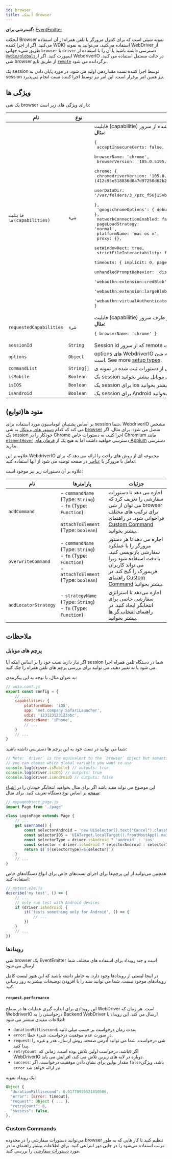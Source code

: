 ```yaml
---
id: browser
title: آبجکت Browser
---
```


__گسترشی برای:__ [EventEmitter](https://nodejs.org/api/events.html#class-eventemitter)

آبجکت Browser نمونه شیئی است که برای کنترل مرورگر یا تلفن همراه از آن استفاده می‌کنید. اگر از اجرا کننده WDIO استفاده می‌کنید، می‌توانید به نمونه WebDriver از طریق شیء جهانی `browser` یا `driver` دسترسی داشته باشید یا آن را با استفاده از [`@wdio/globals`](/docs/api/globals)ایمپورت کنید. اگر از WebdriverIO در حالت مستقل استفاده می کنید، شی browser از طریق تابع [`remote`](/docs/api/modules#remoteoptions-modifier) برگردانده می شود.

یک session توسط اجرا کننده تست مقداردهی اولیه می شود. در مورد پایان دادن به session نیز همین امر برقرار است. این امر نیز توسط اجرا کننده تست انجام می‌پذیرد.

## ویژگی ها

یک شی browser دارای ویژگی های زیر است:

| نام                       | نوع        | جزئیات                                                                                                                                           |
| ------------------------- | ---------- | ------------------------------------------------------------------------------------------------------------------------------------------------ |
| `قابلیت ها(capabilities)` | `شیء`      | قابلیت (capabilitie) اختصاص داده شده از سرور remote.<br /><b>مثال:</b><pre>{<br />  acceptInsecureCerts: false,<br />  browserName: 'chrome',<br />  browserVersion: '105.0.5195.125',<br />  chrome: {<br />    chromedriverVersion: '105.0.5195.52 (412c95e518836d8a7d97250d62b29c2ae6a26a85-refs/branch-heads/5195@{#853})',<br />    userDataDir: '/var/folders/3_/pzc_f56j15vbd9z3r0j050sh0000gn/T/.com.google.Chrome.76HD3S'<br />  },<br />  'goog:chromeOptions': { debuggerAddress: 'localhost:64679' },<br />  networkConnectionEnabled: false,<br />  pageLoadStrategy: 'normal',<br />  platformName: 'mac os x',<br />  proxy: {},<br />  setWindowRect: true,<br />  strictFileInteractability: false,<br />  timeouts: { implicit: 0, pageLoad: 300000, script: 30000 },<br />  unhandledPromptBehavior: 'dismiss and notify',<br />  'webauthn:extension:credBlob': true,<br />  'webauthn:extension:largeBlob': true,<br />  'webauthn:virtualAuthenticators': true<br />}</pre>                               |
| `requestedCapabilities`   | `شیء`      | قابلیت (capabilitie) درخواست شده از طرف سرور remote.<br /><b>مثال:</b><pre>{ browserName: 'chrome' }</pre>                               |
| `sessionId`               | `String`   | Session id که از سرور remote اختصاص داده شده است.                                                                                                |
| `options`                 | `Object`   | [options](/docs/configuration) های WebdriverIO که به این بستگی دارد که شئ browser چگونه ایجاد شده است. See more [setup types](/docs/setuptypes). |
| `commandList`             | `String[]` | لیستی از دستورات ثبت شده در نمونه ی browser                                                                                                      |
| `isMobile`                | `Boolean`  | یک session برای تلفن همراه را نشان می دهد. در [پرچم های موبایل](#mobile-flags) بیشتر بخوانید.                                                    |
| `isIOS`                   | `Boolean`  | یک session برای ios را نشان می دهد. در [پرچم های موبایل](#mobile-flags) بیشتر بخوانید.                                                           |
| `isAndroid`               | `Boolean`  | یک session برای Android را نشان می دهد. در [پرچم های موبایل](#mobile-flags) بیشتر بخوانید.                                                       |

## متود ها(توابع)

بر اساس پشتیبان اتوماسیون مورد استفاده برای session شما، WebdriverIO مشخص می کند که کدام [دستور های پروتکل](/docs/api/protocols) به شی [browser](/docs/api/browser) متصل می شود. برای مثال، اگر یک session خودکار را در Chrome اجرا کنید، به دستورات خاص Chromium مانند [`elementHover`](/docs/api/chromium#elementhover) دسترسی خواهید داشت اما به هیچ یک از [فرمان های Appium](/docs/api/appium) دسترسی ندارید.

علاوه بر این WebdriverIO مجموعه ای از روش های راحت را ارائه می دهد که برای تعامل با مرورگر [](/docs/api/browser) یا [عناصر](/docs/api/element) در صفحه توصیه می شود از آنها استفاده کنید.

علاوه بر آن دستورات زیر نیز موجود است:

| نام                  | پارامترها                                                                                                              | جزئیات                                                                                                                                                                                                                       |
| -------------------- | ---------------------------------------------------------------------------------------------------------------------- | ---------------------------------------------------------------------------------------------------------------------------------------------------------------------------------------------------------------------------- |
| `addCommand`         | - `commandName` (Type: `String`)<br />- `fn` (Type: `Function`)<br />- `attachToElement` (Type: `boolean`) | اجازه می دهد تا دستورات سفارشی را تعریف کرد که می توان از شی browser برای ترکیب های مختلف فراخوانی شود. در راهنمای [Custom Command](/docs/customcommands) بیشتر بخوانید.                                                     |
| `overwriteCommand`   | - `commandName` (Type: `String`)<br />- `fn` (Type: `Function`)<br />- `attachToElement` (Type: `boolean`) | اجازه می دهد تا هر دستور مرورگر را با عملکرد سفارشی بازنویسی کنید. با دقت استفاده شود زیرا می تواند کاربران فریمورک را گیج کند. در راهنمای [Custom Command](/docs/customcommands#overwriting-native-commands) بیشتر بخوانید. |
| `addLocatorStrategy` | - `strategyName` (Type: `String`)<br />- `fn` (Type: `Function`)                                                 | اجازه می‌دهد تا استراتژی سفارشی خاصی برای انتخابگر ایجاد کنید. در راهنمای [انتخاب گر ها](/docs/selectors#custom-selector-strategies) بیشتر بخوانید.                                                                          |

## ملاحظات

### پرچم های موبایل

اگر نیاز دارید تست خود را بر اساس اینکه آیا session شما در دستگاه تلفن همراه اجرا می شود یا نه تغییر دهید، می توانید برای بررسی پرچم های تلفن همراه را چک کنید.

به عنوان مثال، با توجه به این پیکربندی:

```js
// wdio.conf.js
export const config = {
    // ...
    capabilities: {
        platformName: 'iOS',
        app: 'net.company.SafariLauncher',
        udid: '123123123123abc',
        deviceName: 'iPhone',
        // ...
    }
    // ...
}
```

شما می توانید در تست خود به این پرچم ها دسترسی داشته باشید:

```js
// Note: `driver` is the equivalent to the `browser` object but semantically more correct
// you can choose which global variable you want to use
console.log(driver.isMobile) // outputs: true
console.log(driver.isIOS) // outputs: true
console.log(driver.isAndroid) // outputs: false
```

این موضوع می تواند مفید باشد اگر برای مثال بخواهید انتخابگر خودتان را در [ اشیاء صفحه](PageObjects.md) بر اساس نوع دستگاه تعریف کنید. برای مثال:

```js
// mypageobject.page.js
import Page from './page'

class LoginPage extends Page {
    // ...
    get username() {
        const selectorAndroid = 'new UiSelector().text("Cancel").className("android.widget.Button")'
        const selectorIOS = 'UIATarget.localTarget().frontMostApp().mainWindow().buttons()[0]'
        const selectorType = driver.isAndroid ? 'android' : 'ios'
        const selector = driver.isAndroid ? selectorAndroid : selectorIOS
        return $(`${selectorType}=${selector}`)
    }
    // ...
}
```

همچنین می‌توانید از این پرچم‌ها برای اجرای تست‌های خاص برای انواع دستگاه‌های خاص استفاده کنید:

```js
// mytest.e2e.js
describe('my test', () => {
    // ...
    // only run test with Android devices
    if (driver.isAndroid) {
        it('tests something only for Android', () => {
            // ...
        })
    }
    // ...
})
```

### رویدادها
شی browser یک EventEmitter است و چند رویداد برای استفاده های مختلف شما ارسال می شود.

در اینجا لیستی از رویدادها وجود دارد. به خاطر داشته باشید که این هنوز لیست کامل رویدادهای موجود نیست. شما می توانید سند را با افزودن توضیحات بیشتر به روز رسانی کنید.

#### `request.performance`
این رویدادی برای اندازه گیری عملیات ها در سطح WebDriver است. هر زمان که WebdriverIO درخواستی را به Backend WebDriver ارسال می کند، این رویداد با اطلاعات مفیدی منتشر می شود:

- `durationMillisecond`: مدت زمان درخواست بر حسب میلی ثانیه.
- `error`: در صورت عدم موفقیت درخواست، شیء خطا.
- `request`: شی درخواست. شما می توانید آدرس صفحه، روش ارسال، هدر و غیره را پیدا کنید.
- `retryCount`: اگر `0`باشد، درخواست اولین تلاش بوده است. زمانی که WebDriverIO دوباره در لایه های زیرین تلاش می کند، افزایش می یابد.
- `success`: مقدار بولین برای نشان دادن موفقیت درخواست. اگر `false`باشد، ویژگی `error` نیز ارائه خواهد شد.

یک رویداد نمونه:
```js
Object {
  "durationMillisecond": 0.01770925521850586,
  "error": [Error: Timeout],
  "request": Object { ... },
  "retryCount": 0,
  "success": false,
},
```

### Custom Commands

می‌توانید دستورات سفارشی را در محدوده browser تنظیم کنید تا کار هایی که به طور مرتب استفاده می‌شود را در جایی دور انتزاعی کنید. برای اطلاعات بیشتر راهنمای ما در مورد [دستورات سفارشی](/docs/customcommands#adding-custom-commands) را بررسی کنید.
